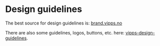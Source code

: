 <!-- START_METADATA
---
title: Design guidelines
pagination_next: null
pagination_prev: null
draft: true
---
END_METADATA -->

# Design guidelines

The best source for design guidelines is:
[brand.vipps.no](https://brand.vipps.no)

There are also some guidelines, logos, buttons, etc. here:
[vipps-design-guidelines](https://developer.vippsmobilepay.com/docs/vipps-design-guidelines).
